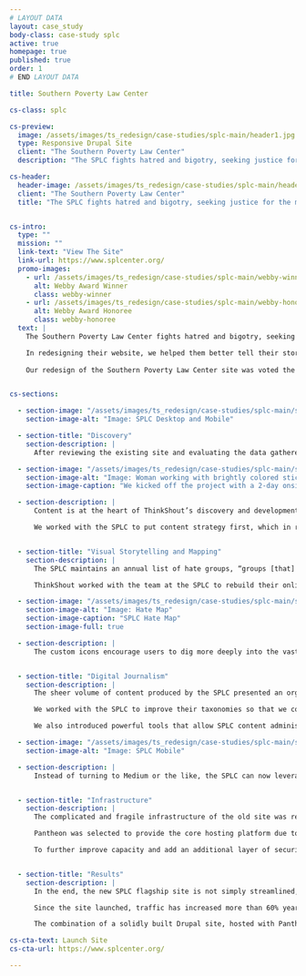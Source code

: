 ```yaml
---
# LAYOUT DATA
layout: case_study
body-class: case-study splc
active: true
homepage: true
published: true
order: 1
# END LAYOUT DATA

title: Southern Poverty Law Center

cs-class: splc

cs-preview:
  image: /assets/images/ts_redesign/case-studies/splc-main/header1.jpg
  type: Responsive Drupal Site
  client: "The Southern Poverty Law Center"
  description: "The SPLC fights hatred and bigotry, seeking justice for the most vulnerable members of society. In redesigning their website, we helped them better tell their story through digital journalism and data visualization."

cs-header:
  header-image: /assets/images/ts_redesign/case-studies/splc-main/header1.jpg
  client: "The Southern Poverty Law Center"
  title: "The SPLC fights hatred and bigotry, seeking justice for the most vulnerable members of society."


cs-intro:
  type: ""
  mission: ""
  link-text: "View The Site"
  link-url: https://www.splcenter.org/
  promo-images:
    - url: /assets/images/ts_redesign/case-studies/splc-main/webby-winner.png
      alt: Webby Award Winner
      class: webby-winner
    - url: /assets/images/ts_redesign/case-studies/splc-main/webby-honoree.png
      alt: Webby Award Honoree
      class: webby-honoree
  text: |
    The Southern Poverty Law Center fights hatred and bigotry, seeking justice for the most vulnerable members of society. Their aging platform, organized around content types and organizational departments, faced another challenge: surviving the multitude of crippling cyber attacks perpetrated by the hundreds of hate groups that the SPLC fights.

    In redesigning their website, we helped them better tell their story through digital journalism and data visualization. We also solidified their platform and implemented measures to keep the site secure.
    
    Our redesign of the Southern Poverty Law Center site was voted the People's Voice winner in the Law Category of the 2016 [Webby Awards](http://webbyawards.com/), and was named an Honoree in the Best Practices category. 


cs-sections:

  - section-image: "/assets/images/ts_redesign/case-studies/splc-main/splc-desktopmobile.jpg"
    section-image-alt: "Image: SPLC Desktop and Mobile"

  - section-title: "Discovery"
    section-description: |
      After reviewing the existing site and evaluating the data gathered about how the SPLC’s visitors navigate it, ThinkShout traveled to Montgomery to work with the SPLC’s team in person to better understand their organizational goals, what they hoped to achieve with their online presence, their audiences, and the content that could connect the two.

  - section-image: "/assets/images/ts_redesign/case-studies/splc-main/splc-process.jpg"
    section-image-alt: "Image: Woman working with brightly colored sticky notes during project discovery phase"
    section-image-caption: "We kicked off the project with a 2-day onsite discovery engagement with the SPLC team"

  - section-description: |
      Content is at the heart of ThinkShout’s discovery and development methodologies. When content is organized according to internal business structures, site visitors must first learn the language of the organization. This imposes a significant roadblock between them and the information they’re seeking.

      We worked with the SPLC to put content strategy first, which in reality put their audiences first. This key step helped maintain – and build – the SPLC’s reputation as a trusted and valuable source of information amongst supporters, donors, consumers, and other stakeholders. The information architecture and organization of the site flowed naturally from there.


  - section-title: "Visual Storytelling and Mapping"
    section-description: |
      The SPLC maintains an annual list of hate groups, “groups [that] have beliefs or practices that attack or malign an entire class of people, typically for their immutable characteristics.” The Hate Map, one of the SPLC’s flagship pieces of cross-channel content, needed a major overhaul for today’s responsive environment.

      ThinkShout worked with the team at the SPLC to rebuild their online Hate Map from the ground up. By showing all of the hate groups in the United States in a single visual, the Hate Map tells a powerful story.

  - section-image: "/assets/images/ts_redesign/case-studies/splc-main/splc-hatemap.jpg"
    section-image-alt: "Image: Hate Map"
    section-image-caption: "SPLC Hate Map"
    section-image-full: true

  - section-description: |
      The custom icons encourage users to dig more deeply into the vast library of content the SPLC maintains about the groups and their ideology. Users can toggle to a view showing the actual number of groups in each state, demonstrating that hate is not some far flung problem, but something in their own backyard that they must confront.


  - section-title: "Digital Journalism"
    section-description: |
      The sheer volume of content produced by the SPLC presented an organizational challenge. On the previous site, content was largely grouped by type, so an article from the [Intelligence Report](https://www.splcenter.org/intelligence-report) about the standoff with Ammon Bundy in Nevada often had no connection to a news story about the latest events.

      We worked with the SPLC to improve their taxonomies so that we could pull related content together, regardless of its structure, and introduced faceted search features that allowed users to quickly step down to just the content of interest to them, instead of making them dig 10 layers deep.

      We also introduced powerful tools that allow SPLC content administrators to include compelling visuals to break up what had been an extremely text heavy site.

  - section-image: "/assets/images/ts_redesign/case-studies/splc-main/splc-mobile.jpg"
    section-image-alt: "Image: SPLC Mobile"

  - section-description: |
      Instead of turning to Medium or the like, the SPLC can now leverage Drupal to present gorgeous, if heartbreaking, stories.


  - section-title: "Infrastructure"
    section-description: |
      The complicated and fragile infrastructure of the old site was re-engineered with three key requirements in mind: stability, security, and simplicity.

      Pantheon was selected to provide the core hosting platform due to its track record of stability and developer/workflow tools that enabled rapid development with minimal infrastructure distractions. Detailed load testing showed the site fully capable of handling traffic in excess of five times their historical peaks.

      To further improve capacity and add an additional layer of security, the site sits behind CloudFlare’s extensive content distribution network (CDN) and web application firewall (WAF). The CloudFlare WAF enhances the security already provided by Pantheon by adding a variety of protections against attempts to hack or otherwise compromise the site. For the increasingly common Denial of Service (DoS) and Distributed Denial of Service (DDoS) attacks where attackers overwhelm a site with requests and make it unavailable for other visitors, CloudFlare again provides protection. By utilizing Pantheon and CloudFlare, the SPLC team can focus all of their energy on the important work they do rather than managing servers and other infrastructure.


  - section-title: "Results"
    section-description: |
      In the end, the new SPLC flagship site is not simply streamlined, beautiful, and performant, it’s effective in furthering the mission of the SPLC by helping them tell the powerful stories we all need to hear.

      Since the site launched, traffic has increased more than 60% year-over-year – and more than 130% for mobile devices. Visitors are staying longer, and importantly, providing more support online: donations through the website are up significantly, as well.

      The combination of a solidly built Drupal site, hosted with Pantheon, and CloudFlare as a CDN and security layer has allowed the SPLC to withstand both dramatic spikes in legitimate traffic and countless attacks. The launch of the updated Hate Map saw traffic to just that section of the site spike over 20 times the historical averages with no impact or additional needs placed on the underlying infrastructure.

cs-cta-text: Launch Site
cs-cta-url: https://www.splcenter.org/

---
```

